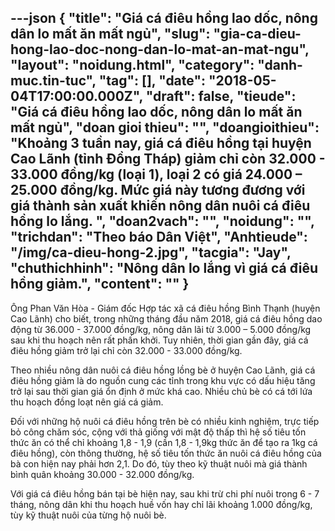 ---json
{
    "title": "Giá cá điêu hồng lao dốc, nông dân lo mất ăn mất ngủ",
    "slug": "gia-ca-dieu-hong-lao-doc-nong-dan-lo-mat-an-mat-ngu",
    "layout": "noidung.html",
    "category": "danh-muc.tin-tuc",
    "tag": [],
    "date": "2018-05-04T17:00:00.000Z",
    "draft": false,
    "tieude": "Giá cá điêu hồng lao dốc, nông dân lo mất ăn mất ngủ",
    "doan gioi thieu": "",
    "doangioithieu": "Khoảng 3 tuần nay, giá cá điêu hồng tại huyện Cao Lãnh (tỉnh Đồng Tháp) giảm chỉ còn 32.000 - 33.000 đồng/kg (loại 1), loại 2 có giá 24.000 – 25.000 đồng/kg. Mức giá này tương đương với giá thành sản xuất khiến nông dân nuôi cá điêu hồng lo lắng. ",
    "doan2vach": "",
    "noidung": "",
    "trichdan": "Theo báo Dân Việt",
    "Anhtieude": "/img/ca-dieu-hong-2.jpg",
    "tacgia": "Jay",
    "chuthichhinh": "Nông dân lo lắng vì giá cá điêu hồng giảm.",
    "__content__": ""
}
---
<p><span style="font-size:14px">&Ocirc;ng Phan Văn H&ograve;a - Gi&aacute;m đốc Hợp t&aacute;c x&atilde; c&aacute; đi&ecirc;u hồng B&igrave;nh Thạnh (huyện Cao L&atilde;nh) cho biết, trong những th&aacute;ng đầu năm 2018, gi&aacute; c&aacute; đi&ecirc;u hồng dao động từ 36.000 - 37.000 đồng/kg, n&ocirc;ng d&acirc;n l&atilde;i từ 3.000 &ndash; 5.000 đồng/kg sau khi thu hoạch n&ecirc;n rất phấn khởi. Tuy nhi&ecirc;n, thời gian gần đ&acirc;y, gi&aacute; c&aacute; đi&ecirc;u hồng giảm trở lại chỉ c&ograve;n 32.000 - 33.000 đồng/kg.</span></p>

<p><span style="font-size:14px">Theo nhiều n&ocirc;ng d&acirc;n nu&ocirc;i c&aacute; đi&ecirc;u hồng lồng b&egrave; ở huyện Cao L&atilde;nh, gi&aacute; c&aacute; đi&ecirc;u hồng giảm l&agrave; do nguồn cung c&aacute;c tỉnh trong khu vực c&oacute; dấu hiệu tăng trở lại sau thời gian gi&aacute; ổn định ở mức kh&aacute; cao. Nhiều chủ b&egrave; c&oacute; c&aacute; tới lứa thu hoạch đồng loạt n&ecirc;n gi&aacute; c&aacute; giảm.</span></p>

<p><span style="font-size:14px">Đối với những hộ nu&ocirc;i c&aacute; đi&ecirc;u hồng tr&ecirc;n b&egrave; c&oacute; nhiều kinh nghiệm, trực tiếp bỏ c&ocirc;ng chăm s&oacute;c, cộng với thả giống với mật độ thấp th&igrave; hệ số ti&ecirc;u tốn thức ăn c&oacute; thể chỉ khoảng 1,8 - 1,9 (cần 1,8 - 1,9kg thức ăn để tạo ra 1kg c&aacute; đi&ecirc;u hồng), c&ograve;n th&ocirc;ng thường, hệ số ti&ecirc;u tốn thức ăn nu&ocirc;i c&aacute; đi&ecirc;u hồng của b&agrave; con hiện nay phải hơn 2,1. Do đ&oacute;, t&ugrave;y theo kỹ thuật nu&ocirc;i m&agrave; gi&aacute; th&agrave;nh b&igrave;nh qu&acirc;n khoảng 30.000 - 32.000 đồng/kg.</span></p>

<p><span style="font-size:14px">Với gi&aacute; c&aacute; đi&ecirc;u hồng b&aacute;n tại b&egrave; hiện nay, sau khi trừ chi ph&iacute; nu&ocirc;i trong 6 - 7 th&aacute;ng, n&ocirc;ng d&acirc;n khi thu hoạch huề vốn hay chỉ l&atilde;i khoảng 1.000 đồng/kg, t&ugrave;y kỹ thuật nu&ocirc;i của từng hộ nu&ocirc;i b&egrave;.</span></p>
